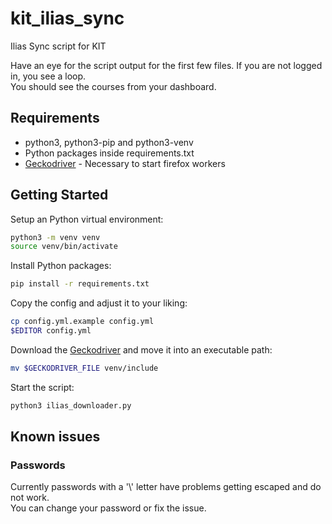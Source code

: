 # kit_ilias_sync
Ilias Sync script for KIT

Have an eye for the script output for the first few files.
If you are not logged in, you see a loop.<br/>
You should see the courses from your dashboard.

## Requirements

-   python3, python3-pip and python3-venv
-   Python packages inside requirements.txt
-   [Geckodriver](https://github.com/mozilla/geckodriver/releases) - Necessary to start firefox workers


## Getting Started

Setup an Python virtual environment:
```bash
python3 -m venv venv
source venv/bin/activate
```

Install Python packages:
```bash
pip install -r requirements.txt
```

Copy the config and adjust it to your liking:
```bash
cp config.yml.example config.yml
$EDITOR config.yml
```

Download the [Geckodriver](https://github.com/mozilla/geckodriver/releases) and move it into an executable path:
```bash
mv $GECKODRIVER_FILE venv/include
```

Start the script:
```bash
python3 ilias_downloader.py
```

## Known issues

### Passwords

Currently passwords with a '\\' letter have problems getting escaped and do not work.<br/>
You can change your password or fix the issue.
